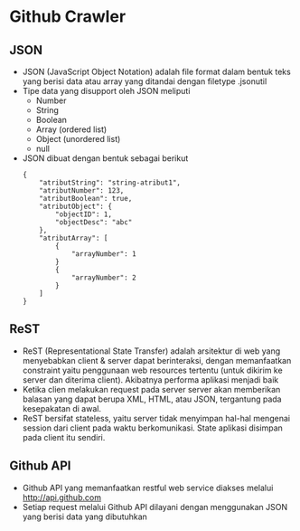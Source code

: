 # Github Crawler
## JSON
* JSON (JavaScript Object Notation) adalah file format dalam bentuk teks yang berisi data atau array yang ditandai dengan filetype .jsonutil
* Tipe data yang disupport oleh JSON meliputi
	- Number
	- String
	- Boolean
	- Array (ordered list)
	- Object (unordered list)
	- null
* JSON dibuat dengan bentuk sebagai berikut
	```jsonutil
	{
		"atributString": "string-atribut1",
		"atributNumber": 123,
		"atributBoolean": true,
		"atributObject": {
			"objectID": 1,
			"objectDesc": "abc"
		},
		"atributArray": [
			{
				"arrayNumber": 1
			}
			{
				"arrayNumber": 2
			}		
		]
	}
	```
## ReST
* ReST (Representational State Transfer) adalah arsitektur di web yang menyebabkan client & server dapat berinteraksi, dengan memanfaatkan constraint yaitu penggunaan web resources tertentu (untuk dikirim ke server dan diterima client). Akibatnya performa aplikasi menjadi baik
* Ketika clien melakukan request pada server server akan memberikan balasan yang dapat berupa XML, HTML, atau JSON, tergantung pada kesepakatan di awal.
* ReST bersifat stateless, yaitu server tidak menyimpan hal-hal mengenai session dari client pada waktu berkomunikasi. State aplikasi disimpan pada client itu sendiri.

## Github API
* Github API yang memanfaatkan restful web service diakses melalui http://api.github.com
* Setiap request melalui Github API dilayani dengan menggunakan JSON yang berisi data yang dibutuhkan
